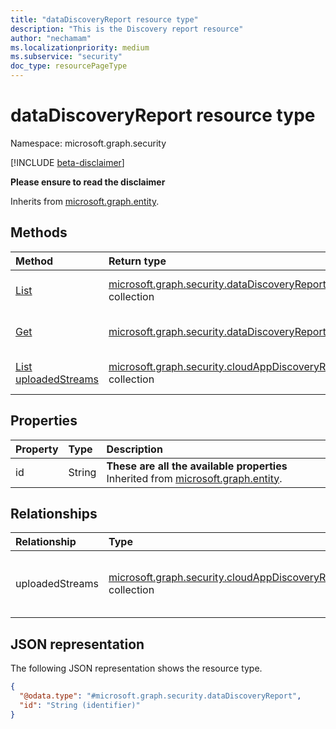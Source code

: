 ```yaml
---
title: "dataDiscoveryReport resource type"
description: "This is the Discovery report resource"
author: "nechamam"
ms.localizationpriority: medium
ms.subservice: "security"
doc_type: resourcePageType
---
```


# dataDiscoveryReport resource type

Namespace: microsoft.graph.security

[!INCLUDE [beta-disclaimer](../../includes/beta-disclaimer.md)]

**Please ensure to read the disclaimer**


Inherits from [microsoft.graph.entity](../resources/entity.md).

## Methods
|Method|Return type|Description|
|:---|:---|:---|
|[List](../api/security-datadiscoveryroot-list-cloudappdiscovery.md)|[microsoft.graph.security.dataDiscoveryReport](../resources/security-datadiscoveryreport.md) collection|Get a list of the [microsoft.graph.security.dataDiscoveryReport](../resources/security-datadiscoveryreport.md) objects and their properties.|
|[Get](../api/security-datadiscoveryreport-get.md)|[microsoft.graph.security.dataDiscoveryReport](../resources/security-datadiscoveryreport.md)|Read the properties and relationships of a [microsoft.graph.security.dataDiscoveryReport](../resources/security-datadiscoveryreport.md) object.|
|[List uploadedStreams](../api/security-datadiscoveryreport-list-uploadedstreams.md)|[microsoft.graph.security.cloudAppDiscoveryReport](../resources/security-cloudappdiscoveryreport.md) collection|Get the cloudAppDiscoveryReport resources from the uploadedStreams navigation property.|

## Properties
|Property|Type|Description|
|:---|:---|:---|
|id|String|**These are all the available properties** Inherited from [microsoft.graph.entity](../resources/entity.md).|

## Relationships
|Relationship|Type|Description|
|:---|:---|:---|
|uploadedStreams|[microsoft.graph.security.cloudAppDiscoveryReport](../resources/security-cloudappdiscoveryreport.md) collection|**These are all the available upload streams**|

## JSON representation
The following JSON representation shows the resource type.
<!-- {
  "blockType": "resource",
  "keyProperty": "id",
  "@odata.type": "microsoft.graph.security.dataDiscoveryReport",
  "baseType": "microsoft.graph.entity",
  "openType": false
}
-->
``` json
{
  "@odata.type": "#microsoft.graph.security.dataDiscoveryReport",
  "id": "String (identifier)"
}
```

